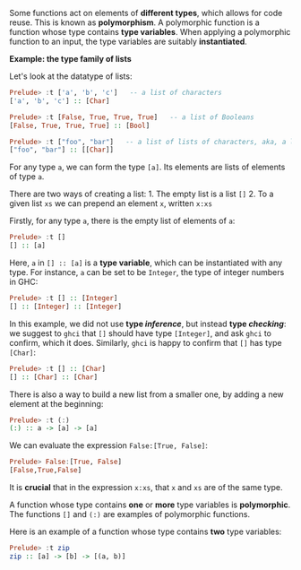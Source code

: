 Some functions act on elements of **different types**, which allows for code reuse. This is known as **polymorphism**. A polymorphic function is a function whose type contains **type variables**. When applying a polymorphic function to an input, the type variables are suitably **instantiated**.

**Example: the type family of lists**

Let's look at the datatype of lists:
```haskell
Prelude> :t ['a', 'b', 'c']   -- a list of characters
['a', 'b', 'c'] :: [Char]

Prelude> :t [False, True, True, True]   -- a list of Booleans
[False, True, True, True] :: [Bool]

Prelude> :t ["foo", "bar"]   -- a list of lists of characters, aka, a list of strings
["foo", "bar"] :: [[Char]]
```
For any type `a`, we can form the type `[a]`. Its elements are lists of elements of type `a`.

There are two ways of creating a list:
	1. The empty list is a list `[]`
	2. To a given list `xs` we can prepend an element `x`, written `x:xs`

Firstly, for any type `a`, there is the empty list of elements of `a`:
```haskell
Prelude> :t []
[] :: [a]
```
Here, `a` in `[] :: [a]` is a **type variable**, which can be instantiated with any type. For instance, `a` can be set to be `Integer`, the type of integer numbers in GHC:
```haskell
Prelude> :t [] :: [Integer]
[] :: [Integer] :: [Integer]
```
In this example, we did not use **type _inference_**, but instead **type _checking_**: we suggest to `ghci` that `[]` should have type `[Integer]`, and ask `ghci` to confirm, which it does.
Similarly, `ghci` is happy to confirm that `[]` has type `[Char]`:
```haskell
Prelude> :t [] :: [Char]
[] :: [Char] :: [Char]
```


There is also a way to build a new list from a smaller one, by adding a new element at the beginning:
```haskell
Prelude> :t (:)
(:) :: a -> [a] -> [a]
```
We can evaluate the expression `False:[True, False]`:
```haskell
Prelude> False:[True, False]
[False,True,False]
```

It is **crucial** that in the expression `x:xs`, that `x` and `xs` are of the same type.

A function whose type contains **one** or **more** type variables is **polymorphic**. The functions `[]` and `(:)` are examples of polymorphic functions.

Here is an example of a function whose type contains **two** type variables:
```haskell
Prelude> :t zip
zip :: [a] -> [b] -> [(a, b)]
```